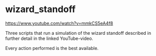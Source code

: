 # wizard_standoff
https://www.youtube.com/watch?v=mmkCS5eA4f8

Three scripts that run a simulation of the wizard standoff described in further detail in the linked YouTube-video.

Every action performed is the best available.
